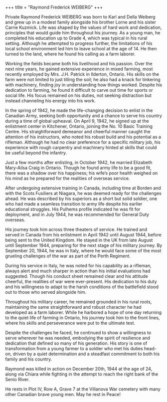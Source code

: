 +++
title = "Raymond Frederick WEIBERG"
+++

Private Raymond Frederick WEIBERG was born to Karl and Della Weiberg and grew up in a modest family alongside his brother Lorne and his sister Carrie Kuzmick. Life was shaped by the values of hard work and dedication, principles that would guide him throughout his journey. As a young man, he completed his education up to Grade 4, which was typical in his rural setting. Although he attempted to progress further, the limitations of his local school environment led him to leave school at the age of 14. He then turned to the land, where he found his calling as a farm laborer.

Working the fields became both his livelihood and his passion. Over the next nine years, he gained extensive experience in mixed farming, most recently employed by Mrs. J.H. Patrick in Ilderton, Ontario. His skills on the farm were not limited to just tilling the soil; he also had a knack for tinkering with machinery, finding joy in understanding how things worked. Despite his dedication to farming, he found it difficult to carve out time for sports or social life. His focus remained on his duties, not seeking distraction but instead channeling his energy into his work.

In the spring of 1942, he made the life-changing decision to enlist in the Canadian Army, seeking both opportunity and a chance to serve his country during a time of global upheaval. On April 9, 1942, he signed up at the enlistment center in Kitchener, Ontario, joining the No. 10 Basic Training Centre. His straightforward demeanor and cheerful manner caught the attention of his instructors, who noted his robust build and his potential as a rifleman. Although he had no clear preference for a specific military job, his experience with rough carpentry and machinery hinted at skills that could be useful beyond the infantry.

Just a few months after enlisting, in October 1942, he married Elizabeth Mary-Ailsa Craig in Ontario. Though he found army life to be a good fit, there was a shadow over his happiness; his wife’s poor health weighed on his mind as he prepared for the realities of overseas service.

After undergoing extensive training in Canada, including time at Borden and with the Scots Fusiliers at Niagara, he was deemed ready for the challenges ahead. He was described by his superiors as a short but solid soldier, one who had made a seamless transition to army life despite his earlier educational struggles. His Pulhems profile indicated he was fit for deployment, and in July 1944, he was recommended for General Duty overseas.

His journey took him across three theaters of service. He trained and served in Canada from his enlistment in April 1942 until August 1944, before being sent to the United Kingdom. He stayed in the UK from late August until September 1944, preparing for the next stage of his military journey. By September 20, 1944, he was in Italy, where he would face some of the most grueling challenges of the war as part of the Perth Regiment.

During his service in Italy, he was noted for his capability as a rifleman, always alert and much sharper in action than his initial evaluations had suggested. Though his conduct sheet remained clear and his attitude cheerful, the realities of war were ever-present. His dedication to his duty and his willingness to adapt to the harsh conditions of the battlefield stood out to those who served alongside him.

Throughout his military career, he remained grounded in his rural roots, maintaining the same straightforward and robust character he had developed as a farm laborer. While he harbored a hope of one day returning to the quiet life of farming in Ontario, his journey took him to the front lines, where his skills and perseverance were put to the ultimate test.

Despite the challenges he faced, he continued to show a willingness to serve wherever he was needed, embodying the spirit of resilience and dedication that defined so many of his generation. His story is one of transformation from a young farmer to a soldier who met his duties head-on, driven by a quiet determination and a steadfast commitment to both his family and his country.

Raymond was killed in action on December 20th, 1944 at the age of 24, along via Chiara while fighting in the attempt to reach the right bank of the Senio River.

He rests in Plot IV, Row A, Grave 7 at the Villanova War cemetery with many other Canadian brave young men. May he rest in Peace!
